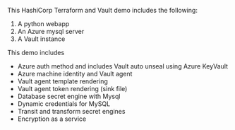 This HashiCorp Terraform and Vault demo includes the following:
1. A python webapp
2. An Azure mysql server
3. A Vault instance

This demo  includes
* Azure auth method and includes Vault auto unseal using Azure KeyVault
* Azure machine identity and Vault agent
* Vault agent template rendering
* Vault agent token rendering (sink file)
* Database secret engine with Mysql
* Dynamic credentials for MySQL
* Transit and transform secret engines
* Encryption as a service
